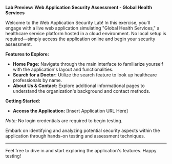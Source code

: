 **Lab Preview: Web Application Security Assessment - Global Health Services**

Welcome to the Web Application Security Lab! In this exercise, you'll engage with a live web application simulating "Global Health Services," a healthcare service platform hosted in a cloud environment. No local setup is required—simply access the application online and begin your security assessment.

**Features to Explore:**

- **Home Page:** Navigate through the main interface to familiarize yourself with the application's layout and functionalities.
- **Search for a Doctor:** Utilize the search feature to look up healthcare professionals by name.
- **About Us & Contact:** Explore additional informational pages to understand the organization's background and contact methods.

**Getting Started:**

- **Access the Application:** [Insert Application URL Here]

*Note:* No login credentials are required to begin testing.

Embark on identifying and analyzing potential security aspects within the application through hands-on testing and assessment techniques.

---

Feel free to dive in and start exploring the application's features. Happy testing!